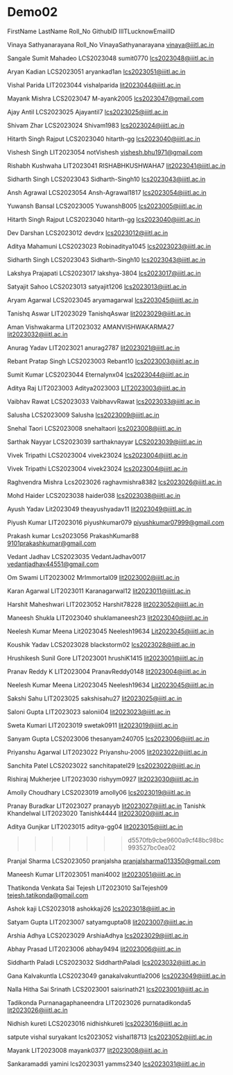 # Demo02

FirstName LastName Roll_No GithubID IIITLucknowEmailID

Vinaya Sathyanarayana Roll_No VinayaSathyanarayana vinaya@iiitl.ac.in

Sangale Sumit Mahadeo LCS2023048 sumit0770 lcs2023048@iiitl.ac.in

Aryan Kadian LCS2023051 aryankad1an lcs2023051@iiitl.ac.in

Vishal Parida LIT2023044 vishalparida lit2023044@iiitl.ac.in

Mayank Mishra LCS2023047 M-ayank2005 lcs2023047@gmail.com

Ajay Antil LCS2023025 Ajayantil7 lcs2023025@iiitl.ac.in

Shivam Zhar LCS2023024 Shivam1983 lcs2023024@iiitl.ac.in

Hitarth Singh Rajput LCS2023040 hitarth-gg lcs2023040@iiitl.ac.in

Vishesh Singh LIT2023054 notVishesh vishesh.bhu1971@gmail.com

Rishabh Kushwaha LIT2023041 RISHABHKUSHWAHA7
lit2023041@iiitl.ac.in

Sidharth Singh LCS2023043 Sidharth-Singh10 lcs2023043@iiitl.ac.in

Ansh Agrawal LCS2023054 Ansh-Agrawal1817 lcs2023054@iiitl.ac.in

Yuwansh Bansal LCS2023005 YuwanshB005 lcs2023005@iiitl.ac.in

Hitarth Singh Rajput LCS2023040 hitarth-gg lcs2023040@iiitl.ac.in

Dev Darshan LCS2023012 devdrx lcs2023012@iiitl.ac.in

Aditya Mahamuni LCS2023023 Robinaditya1045 lcs2023023@iiitl.ac.in

Sidharth Singh LCS2023043 Sidharth-Singh10 lcs2023043@iiitl.ac.in

Lakshya Prajapati LCS2023017 lakshya-3804 lcs2023017@iiitl.ac.in

Satyajit Sahoo LCS2023013 satyajit1206 lcs2023013@iiitl.ac.in

Aryam Agarwal LCS2023045 aryamagarwal lcs2203045@iiitl.ac.in

Tanishq Aswar LIT2023029 TanishqAswar lit2023029@iiitl.ac.in

Aman Vishwakarma LIT2023032 AMANVISHWAKARMA27 lit2023032@iiitl.ac.in

Anurag Yadav LIT2023021 anurag2787 lit2023021@iiitl.ac.in

Rebant Pratap Singh LCS2023003 Rebant10 lcs2023003@iiitl.ac.in

Sumit Kumar LCS2023044 Eternalynx04 lcs2023044@iiitl.ac.in

Aditya Raj LIT2023003 Aditya2023003 LIT2023003@iiitl.ac.in

Vaibhav Rawat LCS2023033 VaibhavvRawat lcs2023033@iiitl.ac.in

Salusha LCS2023009 Salusha lcs2023009@iiitl.ac.in

Snehal Taori LCS2023008 snehaltaori lcs2023008@iiitl.ac.in

Sarthak Nayyar LCS2023039 sarthaknayyar LCS2023039@iiitl.ac.in

Vivek Tripathi LCS2023004 vivek23024 lcs2023004@iiitl.ac.in

Vivek Tripathi LCS2023004 vivek23024   lcs2023004@iiitl.ac.in

Raghvendra Mishra Lcs2023026 raghavmishra8382 lcs2023026@iiitl.ac.in

Mohd Haider LCS2023038 haider038 lcs2023038@iiitl.ac.in

Ayush Yadav Lit2023049 theayushyadav11 lit2023049@iiitl.ac.in

Piyush Kumar LIT2023016 piyushkumar079 piyushkumar07999@gmail.com

Prakash kumar Lcs2023056 PrakashKumar88
9101prakashkumar@gmail.com

Vedant Jadhav LCS2023035 VedantJadhav0017 vedantjadhav44551@gmail.com 

Om Swami LIT2023002 MrImmortal09 lit2023002@iiitl.ac.in

Karan Agarwal LIT2023011 Karanagarwal12 lit2023011@iiitl.ac.in

Harshit Maheshwari LIT2023052 Harshit78228 lit2023052@iiitl.ac.in

Maneesh Shukla LIT2023040 shuklamaneesh23 lit2023040@iiitl.ac.in

Neelesh Kumar Meena Lit2023045 Neelesh19634 Lit2023045@iiitl.ac.in

Koushik Yadav LCS2023028 blackstorm02 lcs2023028@iiitl.ac.in

Hrushikesh Sunil Gore LIT2023001 hrushiK1415 lit2023001@iiitl.ac.in

Pranav Reddy K LIT2023004 PranavReddy0148 lit2023004@iiitl.ac.in

Neelesh Kumar Meena  Lit2023045 Neelesh19634 Lit2023045@iiitl.ac.in

Sakshi Sahu LIT2023025 sakshisahu27 lit2023025@iiitl.ac.in

Saloni Gupta LIT2023023 salonii04 lit2023023@iiitl.ac.in

Sweta Kumari LIT2023019 swetak0911 lit2023019@iiitl.ac.in

Sanyam Gupta  LCS2023006  thesanyam240705  lcs2023006@iiitl.ac.in

Priyanshu Agarwal  LIT2023022   Priyanshu-2005  lit2023022@iiitl.ac.in

Sanchita Patel LCS2023022 sanchitapatel29 lcs2023022@iiitl.ac.in

Rishiraj Mukherjee LIT2023030 rishyym0927 lit2023030@iiitl.ac.in

Amolly Choudhary LCS2023019 amolly06 lcs2023019@iiitl.ac.in

Pranay Buradkar LIT2023027 pranayyb lit2023027@iiitl.ac.in
Tanishk Khandelwal LIT2023020 Tanishk4444 lit2023020@iiitl.ac.in

Aditya Gunjkar LIT2023015 aditya-gg04 lit2023015@iiitl.ac.in
>>>>>>> d5570fb9cbe9600a9cf48bc98bc993527bc0ea02

Pranjal Sharma LCS2023050 pranjalsha pranjalsharma013350@gmail.com

Maneesh Kumar LIT2023051 mani4002 lit2023051@iiitl.ac.in

Thatikonda Venkata Sai Tejesh LIT2023010 SaiTejesh09 tejesh.tatikonda@gmail.com

Ashok kaji LCS2023018 ashokkaji26 lcs2023018@iiitl.ac.in

Satyam Gupta LIT2023007 satyamgupta08 lit2023007@iiitl.ac.in

Arshia Adhya LCS2023029 ArshiaAdhya lcs2023029@iiitl.ac.in 

Abhay Prasad LIT2023006 abhay9494 lit2023006@iiitl.ac.in

Siddharth Paladi LCS2023032 SiddharthPaladi lcs2023032@iiitl.ac.in

Gana Kalvakuntla LCS2023049 ganakalvakuntla2006 lcs2023049@iiitl.ac.in

Nalla Hitha Sai Srinath LCS2023001 saisrinath21 lcs2023001@iiitl.ac.in

Tadikonda Purnanagaphaneendra LIT2023026 purnatadikonda5 lit2023026@iiitl.ac.in

Nidhish kureti LCS2023016 nidhishkureti lcs2023016@iiitl.ac.in

satpute vishal suryakant lcs2023052 vishal18713 lcs2023052@iiitl.ac.in

Mayank LIT2023008 mayank0377 lit2023008@iiitl.ac.in

Sankaramaddi yamini lcs2023031 yamms2340 lcs2023031@iiitl.ac.in